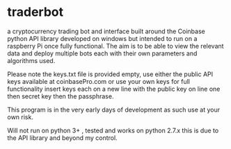 # traderbot
a cryptocurrency trading bot and interface built around the Coinbase python API library developed on windows but intended to run on a raspberry Pi once fully functional. The aim is to be able to view the relevant data and deploy multiple bots each with their own parameters and algorithms used.

Please note the keys.txt file is provided empty, use either the public API keys available at coinbasePro.com or use your own keys for full functionality insert keys each on a new line with the public key on line one then secret key then the passphrase.

This program is in the very early days of development as such use at your own risk.

Will not run on python 3+ , tested and works on python 2.7.x this is due to the API library and beyond my control.
